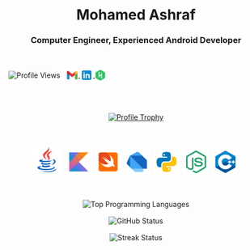 <h1 align="center">Mohamed Ashraf</h1>
<h3 align="center">Computer Engineer, Experienced Android Developer</h3>
<br />

<p align="left">
  <img align="center" src="https://komarev.com/ghpvc/?username=mohamedXashraf&label=Profile%20views&color=0e75b6&style=flat" alt="Profile Views" />
  &nbsp;
  <a href="mailto:mohamed.ashraf.10107@gmail.com">
    <img align="center" src="https://github.com/mohamedXashraf/mohamedXashraf/blob/main/email.png" alt="Email" width="24" height="25" />
  </a>
  <a href="https://linkedin.com/in/coderbot">
    <img align="center" src="https://github.com/mohamedXashraf/mohamedXashraf/blob/main/linkedin.png" alt="LinkedIn" width="25" height="25" />
  </a>
  <a href="https://www.hackerrank.com/mohamedXashraf">
    <img align="center" src="https://github.com/mohamedXashraf/mohamedXashraf/blob/main/hackerrank.png" alt="HackerRank" width="21" height="21" />
  </a>
</p>

<br /><br />

<p align="center">
  <a href="https://github.com/ryo-ma/github-profile-trophy">
    <img src="https://github-profile-trophy.vercel.app/?username=mohamedXashraf" alt="Profile Trophy" />
  </a>
</p>

<br />

<p align="center">
  <img src="https://github.com/mohamedXashraf/mohamedXashraf/blob/main/java.png" alt="Java" width="60" height="60" />&nbsp;
  <img src="https://github.com/mohamedXashraf/mohamedXashraf/blob/main/kotlin.png" alt="Kotlin" width="50" height="50" />&nbsp;
  <img src="https://github.com/mohamedXashraf/mohamedXashraf/blob/main/swift.png" alt="Swift" width="50" height="50" />&nbsp;
  <img src="https://github.com/mohamedXashraf/mohamedXashraf/blob/main/dart.png" alt="Dart" width="50" height="50" />&nbsp;
  <img src="https://github.com/mohamedXashraf/mohamedXashraf/blob/main/python.png" alt="Python" width="50" height="50" />&nbsp;
  <img src="https://github.com/mohamedXashraf/mohamedXashraf/blob/main/nodejs.png" alt="NodeJS" width="50" height="50" />&nbsp;
  <img src="https://github.com/mohamedXashraf/mohamedXashraf/blob/main/cpp.png" alt="C++" width="50" height="50" />&nbsp;
</p>

<br />

<p align="center">
  <img align="center" src="https://github-readme-stats.vercel.app/api/top-langs?username=mohamedXashraf&show_icons=true&locale=en&layout=compact" alt="Top Programming Languages" />
</p>

<p align="center">
  <img align="center" src="https://github-readme-stats.vercel.app/api?username=mohamedXashraf&show_icons=true&locale=en" alt="GitHub Status" />
</p>

<p align="center">
  <img align="center" src="https://github-readme-streak-stats.herokuapp.com/?user=mohamedXashraf&" alt="Streak Status" />
</p>
